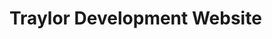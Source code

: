 # Traylor Development Website

<!-- 


List of Things...

-- side menu bar on right side (takes you to top?)

thoughts: slim down services? fewer, different look...?

services - add some background and change style of the boxes.. adjust?
skills - transition and info on the skill
pastproj - hover, slide up color and more info? gets bigger? (background adjust?)
contact - need to Color button and set according to state?
contact - fix emailjs server, +env


 -->
